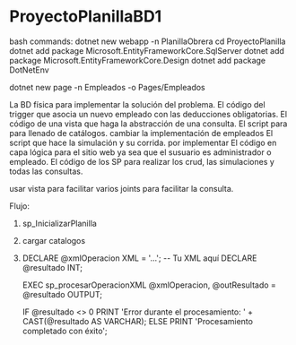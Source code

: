 # ProyectoPlanillaBD1

bash commands:
dotnet new webapp -n PlanillaObrera
cd ProyectoPlanilla
dotnet add package Microsoft.EntityFrameworkCore.SqlServer
dotnet add package Microsoft.EntityFrameworkCore.Design
dotnet add package DotNetEnv


dotnet new page -n Empleados -o Pages/Empleados 


La BD física para implementar la solución del problema.
El código del trigger que asocia un nuevo empleado con las deducciones obligatorias.
El código de una vista que haga la abstracción de una consulta.
El script para para llenado de catálogos.
    cambiar la implementación de empleados
El script que hace la simulación y su corrida.
    por implementar
El código en capa lógica para el sitio web ya sea que el susuario es administrador o empleado.
El código de los SP para realizar los crud, las simulaciones y todas las consultas.


usar vista para facilitar varios joints para facilitar la consulta.


Flujo:
1. sp_InicializarPlanilla
2. cargar catalogos
3.  DECLARE @xmlOperacion XML = '...'; -- Tu XML aquí
    DECLARE @resultado INT;

    EXEC sp_procesarOperacionXML @xmlOperacion, @outResultado = @resultado OUTPUT;

    IF @resultado <> 0
        PRINT 'Error durante el procesamiento: ' + CAST(@resultado AS VARCHAR);
    ELSE
        PRINT 'Procesamiento completado con éxito';